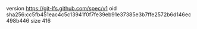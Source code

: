 version https://git-lfs.github.com/spec/v1
oid sha256:cc5fb451eac4c5c13941f0f7fe39eb91e37385e3b7ffe2572b6d146ec498b446
size 416
